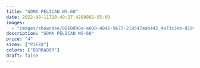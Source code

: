 ```yaml
---
title: "GOMA PELICAN WS-60"
date: 2022-08-11T18:40:27.4289881-05:00
images:
  - "images/showcase/0860d90a-a008-4841-9677-219547aab442_4a73c3eb-d199-451e-8cd2-43024f1d2742.webp"
description: "GOMA PELICAN WS-60"
price: "4"
sizes: ["PIEZA"]
colors: ["BORRADOR"]
draft: false
---
```

